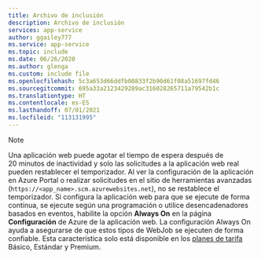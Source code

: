 ```yaml
---
title: Archivo de inclusión
description: Archivo de inclusión
services: app-service
author: ggailey777
ms.service: app-service
ms.topic: include
ms.date: 06/26/2020
ms.author: glenga
ms.custom: include file
ms.openlocfilehash: 5c3a653d66ddfb00833f2b90d61f08a51697fd46
ms.sourcegitcommit: 695a33a2123429289ac316028265711a79542b1c
ms.translationtype: HT
ms.contentlocale: es-ES
ms.lasthandoff: 07/01/2021
ms.locfileid: "113131995"
---
```

> [!NOTE]
> Una aplicación web puede agotar el tiempo de espera después de 20 minutos de inactividad y solo las solicitudes a la aplicación web real pueden restablecer el temporizador. Al ver la configuración de la aplicación en Azure Portal o realizar solicitudes en el sitio de herramientas avanzadas (`https://<app_name>.scm.azurewebsites.net`), no se restablece el temporizador. Si configura la aplicación web para que se ejecute de forma continua, se ejecute según una programación o utilice desencadenadores basados en eventos, habilite la opción **Always On** en la página **Configuración** de Azure de la aplicación web. La configuración Always On ayuda a asegurarse de que estos tipos de WebJob se ejecuten de forma confiable. Esta característica solo está disponible en los [planes de tarifa](https://azure.microsoft.com/pricing/details/app-service/?ref=microsoft.com&utm_source=microsoft.com&utm_medium=docs&utm_campaign=visualstudio) Básico, Estándar y Premium.
